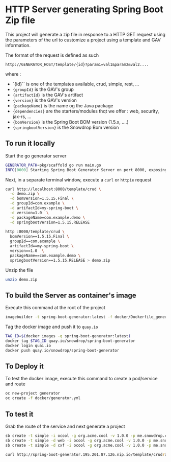 # HTTP Server generating Spring Boot Zip file

This project will generate a zip file in response to a HTTP GET request using the parameters of the url to customize a project using a template
and GAV information.

The format of the request is defined as such

`http://GENERATOR_HOST/template/{id}?param1=val1&param2&val2....`

where :
  - `{id}`` is one of the templates available, crud, simple, rest, ...
  - `{groupId}` is the GAV's group
  - `{artifactId}` is the GAV's artifact
  - `{version}` is the GAV's version
  - `{packageName}` is the name og the Java package
  - `{dependencies}` are the starters/modules thqt we offer : web, security, jax-rs, ...
  - `{bomVersion}` is the Spring Boot BOM version (1.5.x, ....) 
  - `{springbootVersion}` is the Snowdrop Bom version 

## To run it locally

Start the go generator server

```bash
GENERATOR_PATH=pkg/scaffold go run main.go
INFO[0000] Starting Spring Boot Generator Server on port 8000, exposing endpoint /template/{id}` - Version : v0.0.0 (HEAD) 
```

Next, in a separate terminal window, execute a `curl` or `httpie` request

```bash
curl http://localhost:8000/template/crud \
  -o demo.zip \
  -d bomVersion=1.5.15.Final \
  -d groupId=com.example \
  -d artifactId=my-spring-boot \
  -d version=1.0  \
  -d packageName=com.example.demo \
  -d springbootVersion=1.5.15.RELEASE
  
http :8000/template/crud \
  bomVersion==1.5.15.Final \
  groupId==com.example \
  artifactId==my-spring-boot \
  version==1.0  \
  packageName==com.example.demo \
  springbootVersion==1.5.15.RELEASE > demo.zip  
``` 

Unzip the file

```bash
unzip demo.zip
```


## To build the Server as container's image

Execute this command at the root of the project
```bash
imagebuilder -t spring-boot-generator:latest -f docker/Dockerfile_generator .
```

Tag the docker image and push it to `quay.io`

```bash
TAG_ID=$(docker images -q spring-boot-generator:latest)
docker tag $TAG_ID quay.io/snowdrop/spring-boot-generator
docker login quai.io
docker push quay.io/snowdrop/spring-boot-generator
```

## To Deploy it

To test the docker image, execute this command to create a pod/service and route
```bash
oc new-project generator
oc create -f docker/generator.yml
```

## To test it
  

Grab the route of the service and next generate a project
```bash
sb create -t simple -i ocool -g org.acme.cool -v 1.0.0 -p me.snowdrop.cool -s 1.5.15.RELEASE -b 1.5.15.Final -u http://spring-boot-generator.192.168.65.2.nip.io/
sb create -t simple -d web -i ocool -g org.acme.cool -v 1.0.0 -p me.snowdrop.cool -s 1.5.15.RELEASE -b 1.5.15.Final -u http://spring-boot-generator.192.168.65.2.nip.io/
sb create -t simple -d cxf -i ocool -g org.acme.cool -v 1.0.0 -p me.snowdrop.cool -s 1.5.15.RELEASE -b 1.5.15.Final -u http://spring-boot-generator.192.168.65.2.nip.io/

curl http://spring-boot-generator.195.201.87.126.nip.io/template/crud?artifactId=my-spring-boot&bomVersion=1.5.15.Final&groupId=com.example&outDir=&packageName=com.example.demo&springbootVersion=1.5.15.RELEASE&version=1.0 


```